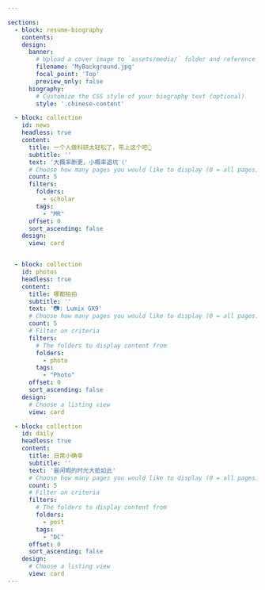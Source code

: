 ```yaml
---

sections:
  - block: resume-biography
    contents:
    design:
      banner:
        # Upload a cover image to `assets/media/` folder and reference its filename here (optional)
        filename: 'MyBackground.jpg'
        focal_point: 'Top'
        preview_only: false  
      biography:
        # Customize the CSS style of your biography text (optional)
        style: '.chinese-content'

  - block: collection
    id: news
    headless: true
    content:
      title: 一个人做科研太轻松了，带上这个吧👆
      subtitle: ''
      text: '大概率断更，小概率退坑（'
      # Choose how many pages you would like to display (0 = all pages)
      count: 5
      filters:
        folders:
          - scholar
        tags:
          - "MR"
      offset: 0
      sort_ascending: false
    design:
      view: card


  - block: collection
    id: photos
    headless: true
    content:
      title: 哪都拍拍
      subtitle: ''
      text: '📷: Lumix GX9'
      # Choose how many pages you would like to display (0 = all pages)
      count: 5
      # Filter on criteria
      filters:
        # The folders to display content from
        folders:
          - photo
        tags:
          - "Photo"
      offset: 0
      sort_ascending: false
    design:
      # Choose a listing view
      view: card

  - block: collection
    id: daily
    headless: true
    content:
      title: 日常小确幸
      subtitle: ''
      text: '最闲暇的时光大抵如此'
      # Choose how many pages you would like to display (0 = all pages)
      count: 5
      # Filter on criteria
      filters:
        # The folders to display content from
        folders:
          - post
        tags:
          - "DC"
      offset: 0
      sort_ascending: false
    design:
      # Choose a listing view
      view: card
---
```


